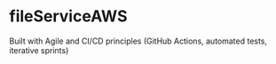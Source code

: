 # fileServiceAWS
Built with Agile and CI/CD principles (GitHub Actions, automated tests, iterative sprints)


